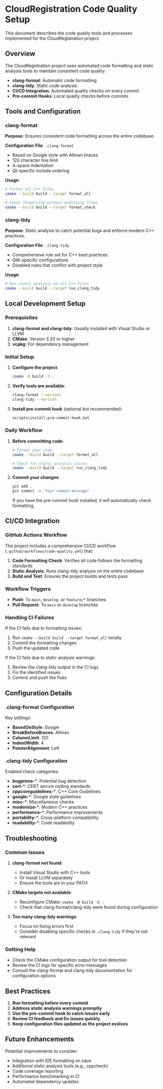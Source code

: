 # CloudRegistration Code Quality Setup

This document describes the code quality tools and processes implemented for the CloudRegistration project.

## Overview

The CloudRegistration project uses automated code formatting and static analysis tools to maintain consistent code quality:

- **clang-format**: Automatic code formatting
- **clang-tidy**: Static code analysis
- **CI/CD Integration**: Automated quality checks on every commit
- **Pre-commit Hooks**: Local quality checks before commits

## Tools and Configuration

### clang-format

**Purpose**: Ensures consistent code formatting across the entire codebase.

**Configuration File**: `.clang-format`
- Based on Google style with Allman braces
- 120 character line limit
- 4-space indentation
- Qt-specific include ordering

**Usage**:
```bash
# Format all C++ files
cmake --build build --target format_all

# Check formatting without modifying files
cmake --build build --target format_check
```

### clang-tidy

**Purpose**: Static analysis to catch potential bugs and enforce modern C++ practices.

**Configuration File**: `.clang-tidy`
- Comprehensive rule set for C++ best practices
- Qt6-specific configurations
- Disabled rules that conflict with project style

**Usage**:
```bash
# Run static analysis on all C++ files
cmake --build build --target run_clang_tidy
```

## Local Development Setup

### Prerequisites

1. **clang-format and clang-tidy**: Usually installed with Visual Studio or LLVM
2. **CMake**: Version 3.20 or higher
3. **vcpkg**: For dependency management

### Initial Setup

1. **Configure the project**:
   ```bash
   cmake -B build -S .
   ```

2. **Verify tools are available**:
   ```bash
   clang-format --version
   clang-tidy --version
   ```

3. **Install pre-commit hook** (optional but recommended):
   ```bash
   scripts\install-pre-commit-hook.bat
   ```

### Daily Workflow

1. **Before committing code**:
   ```bash
   # Format your code
   cmake --build build --target format_all
   
   # Check for static analysis issues
   cmake --build build --target run_clang_tidy
   ```

2. **Commit your changes**:
   ```bash
   git add .
   git commit -m "Your commit message"
   ```

   If you have the pre-commit hook installed, it will automatically check formatting.

## CI/CD Integration

### GitHub Actions Workflow

The project includes a comprehensive CI/CD workflow (`.github/workflows/code-quality.yml`) that:

1. **Code Formatting Check**: Verifies all code follows the formatting standards
2. **Static Analysis**: Runs clang-tidy analysis on the entire codebase
3. **Build and Test**: Ensures the project builds and tests pass

### Workflow Triggers

- **Push**: To `main`, `develop`, or `feature/*` branches
- **Pull Request**: To `main` or `develop` branches

### Handling CI Failures

If the CI fails due to formatting issues:
1. Run `cmake --build build --target format_all` locally
2. Commit the formatting changes
3. Push the updated code

If the CI fails due to static analysis warnings:
1. Review the clang-tidy output in the CI logs
2. Fix the identified issues
3. Commit and push the fixes

## Configuration Details

### .clang-format Configuration

Key settings:
- **BasedOnStyle**: Google
- **BreakBeforeBraces**: Allman
- **ColumnLimit**: 120
- **IndentWidth**: 4
- **PointerAlignment**: Left

### .clang-tidy Configuration

Enabled check categories:
- **bugprone-***: Potential bug detection
- **cert-***: CERT secure coding standards
- **cppcoreguidelines-***: C++ Core Guidelines
- **google-***: Google style guidelines
- **misc-***: Miscellaneous checks
- **modernize-***: Modern C++ practices
- **performance-***: Performance improvements
- **portability-***: Cross-platform compatibility
- **readability-***: Code readability

## Troubleshooting

### Common Issues

1. **clang-format not found**:
   - Install Visual Studio with C++ tools
   - Or install LLVM separately
   - Ensure the tools are in your PATH

2. **CMake targets not available**:
   - Reconfigure CMake: `cmake -B build -S .`
   - Check that clang-format/clang-tidy were found during configuration

3. **Too many clang-tidy warnings**:
   - Focus on fixing errors first
   - Consider disabling specific checks in `.clang-tidy` if they're not relevant

### Getting Help

- Check the CMake configuration output for tool detection
- Review the CI logs for specific error messages
- Consult the clang-format and clang-tidy documentation for configuration options

## Best Practices

1. **Run formatting before every commit**
2. **Address static analysis warnings promptly**
3. **Use the pre-commit hook to catch issues early**
4. **Review CI feedback and fix issues quickly**
5. **Keep configuration files updated as the project evolves**

## Future Enhancements

Potential improvements to consider:
- Integration with IDE formatting on save
- Additional static analysis tools (e.g., cppcheck)
- Code coverage reporting
- Performance benchmarking in CI
- Automated dependency updates
